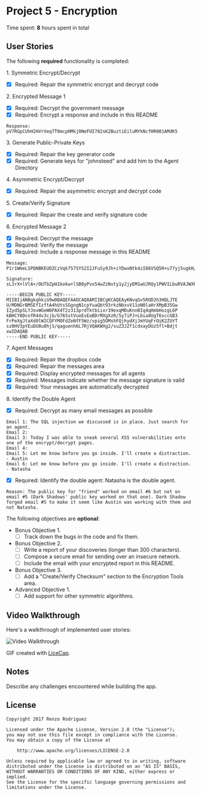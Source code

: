 # Project 5 - Encryption

Time spent: **8** hours spent in total

## User Stories

The following **required** functionality is completed:

1\. Symmetric Encrypt/Decrypt
  * [X]  Required: Repair the symmetric encrypt and decrypt code

2\. Encrypted Message 1
  * [X]  Required: Decrypt the government message
  * [X]  Required: Encrypt a response and include in this README
  
    Response: pV7RGpCUhH2HVrVeq7T0mcpHMkjONeFUI782sK2BuztiEiluMYkNcfHR001AMdK5

3\. Generate Public-Private Keys
  * [X]  Required: Repair the key generator code
  * [X]  Required: Generate keys for "johnsteed" and add him to the Agent Directory

4\. Asymmetric Encrypt/Decrypt
  * [X]  Required: Repair the asymmetric encrypt and decrypt code

5\. Create/Verify Signature
  * [X]  Required: Repair the create and verify signature code
  
6\. Encrypted Message 2
  * [X]  Required: Decrypt the message
  * [X]  Required: Verify the message
  * [X]  Required: Include a response message in this README

    Message: P1r1WmeLSPQNBKEUDZCzVqk7S7SYS2I2JFuSy9Jh+iYDwxNtk4zI86VSQ5R+u77yj5ugkH/RYc4DKSyI+VvYm1dfvq3FqYHPwqSCMvXfqWahv6dhdtQgMHUOEk9+fQsZMQ5HKwL2lBqaKtlg48tY4AZAeBDyLjten3lLq5Kb0g1PT/BlYMU7CTiDGwfIK6LN93RR+1rMBw+X+SR7nQA39hE5AcsWePs40khZiFPrXen8lOarXJ9rfBPphj9l6OhIEgTyE5sOFKh70v7s3WmguCE+3hXqQmtgzZNeD2/ZpTApBf8gj0eUWrTk7JaP6EU25ZOB598/47HMRNo8N49RsQ==
    
    Signature: sL3rX+lVlA+/OUTbZpH1kokw+lSB0yPvx54wZzNvty1y2jyEM1wUJRQy1PWVILbuRVAJWXhgWFpiOpFk2go2pQrvMut6ZmRv+7zqN1271z/hoEK/PzYy7IhyU7EVdj61FufYyTjhaWE7qvi8rc74546uqJphiizpTce09qIIiLuqzz+q+QwSdN4SxtrjpCNEYodhCTQ7Km+O4p6wl5YICiWsVOoCXYpk0s7JCBOp5omObsEZc0wiDBy2UZV0T+mAXAqRjAcIE00O6QqW6Z9GCeraG1cmcctK9bfMNLOw6tfaa6Ytsok2EcYtxqLjj01DbE+deAtENOs/6MBD7/DXeQ==
    
    -----BEGIN PUBLIC KEY-----
    MIIBIjANBgkqhkiG9w0BAQEFAAOCAQ8AMIIBCgKCAQEAyKNvqGv5ROD2h3HQLJTE
    U/MDNGrBMSEfIzftA4hUtsSGgngN1cpYuaQbt93rkzNbxvV11oN0laHrXMpB35Gw
    IZyd5pSLYJovWGeW6PAX4T2z313prdTktbiixr39exqMDuKnnBIq4qHmbHozgL6P
    kBHCY8DcnfR44v3cjb/G76SstVuoEsEoBDrMXgXzR/5y7iPJ+Lbia8UgT6sccGB3
    FrPeXgJtaXd0lW2CQFYMOFdZeNfF5Wz/vpig5OMshFQjhydXjJmYUqFrOiK2ZUYT
    sz0HV3pYEuDU8u0hjS/qaguenh6L7RjVQAKWXg2/suZ3JZf1cdxayDUz5fl+Bdjt
    xwIDAQAB
    -----END PUBLIC KEY-----

7\. Agent Messages
  * [X]  Required: Repair the dropbox code
  * [X]  Required: Repair the messages area
  * [X]  Required: Display encrypted messages for all agents
  * [X]  Required: Messages indicate whether the message signature is valid
  * [X]  Required: Your messages are automatically decrypted

8\. Identify the Double Agent
  * [X]  Required: Decrypt as many email messages as possible
  
    Email 1: The SQL injection we discussed is in place. Just search for an agent.
    Email 2: 
    Email 3: Today I was able to sneak several XSS vulnerabilities onto one of the encrypt/decrypt pages.
    Email 4: 
    Email 5: Let me know before you go inside. I'll create a distraction. - Austin
    Email 6: Let me know before you go inside. I'll create a distraction. - Natasha
  
  * [X]  Required: Identify the double agent: Natasha is the double agent. 
  
    Reason: The public key for "friend" worked on email #6 but not on email #5 (Dark Shadows' public key worked on that one). Dark Shadow forged email #5 to make it seem like Austin was working with them and not Natasha.

The following objectives are **optional**:

* Bonus Objective 1\.
  * [ ]  Track down the bugs in the code and fix them.

* Bonus Objective 2\.
  * [ ]  Write a report of your discoveries (longer than 300 characters).
  * [ ]  Compose a secure email for sending over an insecure network.
  * [ ]  Include the email with your encrypted report in this README.

* Bonus Objective 3\.
  * [ ]  Add a "Create/Verify Checksum" section to the Encryption Tools area.

* Advanced Objective 1\.
  * [ ]  Add support for other symmetric algorithms.

## Video Walkthrough

Here's a walkthrough of implemented user stories:

<img src='http://i.imgur.com/s8AREXZ.gif' title='Video Walkthrough' width='' alt='Video Walkthrough' />

GIF created with [LiceCap](http://www.cockos.com/licecap/).

## Notes

Describe any challenges encountered while building the app.

## License

    Copyright 2017 Renzo Rodriguez

    Licensed under the Apache License, Version 2.0 (the "License");
    you may not use this file except in compliance with the License.
    You may obtain a copy of the License at

        http://www.apache.org/licenses/LICENSE-2.0

    Unless required by applicable law or agreed to in writing, software
    distributed under the License is distributed on an "AS IS" BASIS,
    WITHOUT WARRANTIES OR CONDITIONS OF ANY KIND, either express or implied.
    See the License for the specific language governing permissions and
    limitations under the License.

